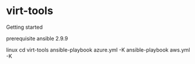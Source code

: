 # virt-tools

Getting started

prerequisite
ansible 2.9.9

linux
 cd virt-tools
 ansible-playbook azure.yml -K
 ansible-playbook aws.yml -K